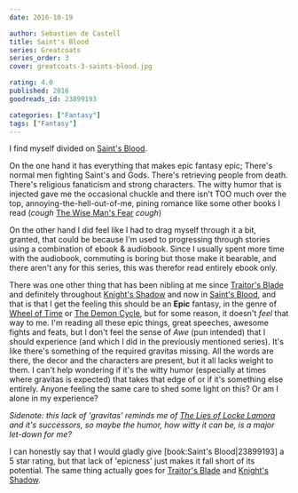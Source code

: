 ```yaml
---
date: 2016-10-19

author: Sebastien de Castell
title: Saint's Blood
series: Greatcoats
series_order: 3
cover: greatcoats-3-saints-blood.jpg

rating: 4.0
published: 2016
goodreads_id: 23899193

categories: ["Fantasy"]
tags: ["Fantasy"]
---
```


I find myself divided on [Saint's Blood]().

<!--more-->

On the one hand it has everything that makes epic fantasy epic; There's normal men fighting Saint's and Gods. <spoiler>There's retrieving people from death.</spoiler> There's religious fanaticism and strong characters. The witty humor that is injected gave me the occasional chuckle and there isn't TOO much over the top, annoying-the-hell-out-of-me, pining romance like some other books I read (*cough* [The Wise Man's Fear](2013-07-14-Patrick-Rothfuss---The-Wise-Mans-Fear.md) *cough*)

On the other hand I did feel like I had to drag myself through it a bit, granted, that could be because I'm used to progressing through stories using a combination of ebook & audiobook. Since I usually spent more time with the audiobook, commuting is boring but those make it bearable, and there aren't any for this series, this was therefor read entirely ebook only.

There was one other thing that has been nibling at me since [Traitor's Blade](2016-09-24-Sebastien-de-Castell---Traitors-Blade.md) and definitely throughout [Knight's Shadow](2016-10-06-Sebastien-de-Castell---Knights-Shadow.md) and now in [Saint's Blood](), and that is that I get the feeling this should be an **Epic** fantasy, in the genre of [Wheel of Time](../_series/wheel-of-time.md) or [The Demon Cycle](../_series/demon-cycle.md), but for some reason, it doesn't _feel_ that way to me. I'm reading all these epic things, great speeches, awesome fights and feats, but I don't feel the sense of _Awe_ (pun intended) that I should experience (and which I did in the previously mentioned series). It's like there's something of the required gravitas missing. All the words are there, the decor and the characters are present, but it all lacks weight to them. I can't help wondering if it's the witty humor (especially at times where gravitas is expected) that takes that edge of or if it's something else entirely. Anyone feeling the same care to shed some light on this? Or am I alone in my experience?

_Sidenote: this lack of 'gravitas' reminds me of  [The Lies of Locke Lamora](2013-12-01-Scott-Lynch---The-Lies-of-Locke-Lamora.md) and it's successors, so maybe the humor, how witty it can be, is a major let-down for me?_

I can honestly say that I would gladly give [book:Saint's Blood|23899193] a 5 star rating, but that lack of 'epicness' just makes it fall short of its potential. The same thing actually goes for [Traitor's Blade](2016-09-24-Sebastien-de-Castell---Traitors-Blade.md) and [Knight's Shadow](2016-10-06-Sebastien-de-Castell---Knights-Shadow.md).
